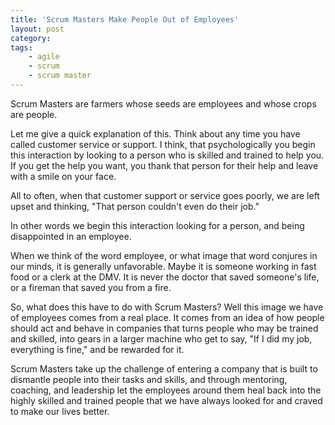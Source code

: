 ```yaml
---
title: 'Scrum Masters Make People Out of Employees'
layout: post
category:
tags:
    - agile
    - scrum
    - scrum master
---
```

Scrum Masters are farmers whose seeds are employees and whose crops are people.

Let me give a quick explanation of this. Think about any time you have called customer service or support. I think,
that psychologically you begin this interaction by looking to a person who is skilled and trained to help you. If you get
the help you want, you thank that person for their help and leave with a smile on your face.

All to often, when that customer support or service goes poorly, we are left upset and thinking, "That person couldn't
even do their job."

In other words we begin this interaction looking for a person, and being disappointed in an employee.

When we think of the word employee, or what image that word conjures in our minds, it is generally unfavorable. Maybe it
is someone working in fast food or a clerk at the DMV. It is never the doctor that saved someone's life, or a fireman that
saved you from a fire.

So, what does this have to do with Scrum Masters? Well this image we have of employees comes from a real place. It comes
from an idea of how people should act and behave in companies that turns people who may be trained and skilled, into gears
in a larger machine who get to say, "If I did my job, everything is fine," and be rewarded for it.

Scrum Masters take up the challenge of entering a company that is built to dismantle people into their tasks and skills,
and through mentoring, coaching, and leadership let the employees around them heal back into the highly skilled and trained
people that we have always looked for and craved to make our lives better.
